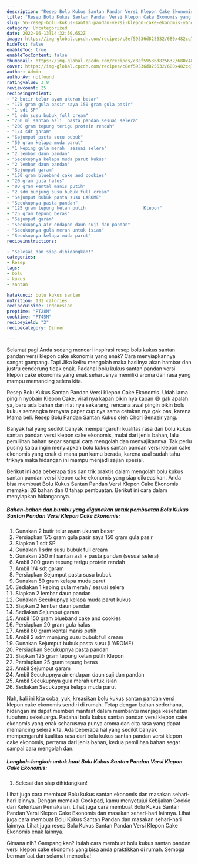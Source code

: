 ```yaml
---
description: "Resep Bolu Kukus Santan Pandan Versi Klepon Cake Ekonomis yang Lezat, Buat Buka Puasa Enak Banget"
title: "Resep Bolu Kukus Santan Pandan Versi Klepon Cake Ekonomis yang Lezat, Buat Buka Puasa Enak Banget"
slug: 56-resep-bolu-kukus-santan-pandan-versi-klepon-cake-ekonomis-yang-lezat-buat-buka-puasa-enak-banget
category: Uncategorized
date: 2022-06-13T14:32:50.652Z
image: https://img-global.cpcdn.com/recipes/c8ef59536d825632/680x482cq70/bolu-kukus-santan-pandan-versi-klepon-cake-ekonomis-foto-resep-utama.jpg
hideToc: false
enableToc: true
enableTocContent: false
thumbnail: https://img-global.cpcdn.com/recipes/c8ef59536d825632/680x482cq70/bolu-kukus-santan-pandan-versi-klepon-cake-ekonomis-foto-resep-utama.jpg
cover: https://img-global.cpcdn.com/recipes/c8ef59536d825632/680x482cq70/bolu-kukus-santan-pandan-versi-klepon-cake-ekonomis-foto-resep-utama.jpg
author: Admin
authorAv: notfound
ratingvalue: 3.8
reviewcount: 25
recipeingredient:
- "2 butir telur ayam ukuran besar"
- "175 gram gula pasir saya 150 gram gula pasir"
- "1 sdt SP"
- "1 sdm susu bubuk full cream"
- "250 ml santan asli  pasta pandan sesuai selera"
- "200 gram tepung terigu protein rendah"
- "1/4 sdt garam"
- "Sejumput pasta susu bubuk"
- "50 gram kelapa muda parut"
- "1 keping gula merah  sesuai selera"
- "2 lembar daun pandan"
- "Secukupnya kelapa muda parut kukus"
- "2 lembar daun pandan"
- "Sejumput garam"
- "150 gram blueband cake and cookies"
- "20 gram gula halus"
- "80 gram kental manis putih"
- "2 sdm munjung susu bubuk full cream"
- "Sejumput bubuk pasta susu LAROME"
- "Secukupnya pasta pandan"
- "125 gram tepung ketan putih                      Klepon"
- "25 gram tepung beras"
- "Sejumput garam"
- "Secukupnya air endapan daun suji dan pandan"
- "Secukupnya gula merah untuk isian"
- "Secukupnya kelapa muda parut"
recipeinstructions:

- "Selesai dan siap dihidangkan!"
categories:
- Resep
tags:
- bolu
- kukus
- santan

katakunci: bolu kukus santan 
nutrition: 131 calories
recipecuisine: Indonesian
preptime: "PT28M"
cooktime: "PT45M"
recipeyield: "2"
recipecategory: Dinner

---
```



Selamat pagi Anda sedang mencari inspirasi resep bolu kukus santan pandan versi klepon cake ekonomis yang enak? Cara menyiapkannya sangat gampang. Tapi Jika keliru mengolah maka hasilnya akan hambar dan justru cenderung tidak enak. Padahal bolu kukus santan pandan versi klepon cake ekonomis yang enak seharusnya memiliki aroma dan rasa yang mampu memancing selera kita.


Resep Bolu Kukus Santan Pandan Versi Klepon Cake Ekonomis. Udah lama pingin nyobain Klepon Cake, viral nya kapan bikin nya kapan 😅 gak apalah ya, baru ada bahan dan niat nya sekarang, rencana awal pingin bikin bolu kukus semangka ternyata paper cup nya sama cetakan nya gak pas, karena Mama beli. Resep Bolu Pandan Santan Kukus oleh Chori Benazir yang.

Banyak hal yang sedikit banyak mempengaruhi kualitas rasa dari bolu kukus santan pandan versi klepon cake ekonomis, mulai dari jenis bahan, lalu pemilihan bahan segar sampai cara mengolah dan menyajikannya. Tak perlu pusing kalau ingin menyiapkan bolu kukus santan pandan versi klepon cake ekonomis yang enak di mana pun kamu berada, karena asal sudah tahu triknya maka hidangan ini mampu menjadi sajian spesial.


Berikut ini ada beberapa tips dan trik praktis dalam mengolah bolu kukus santan pandan versi klepon cake ekonomis yang siap dikreasikan. Anda bisa membuat Bolu Kukus Santan Pandan Versi Klepon Cake Ekonomis memakai 26 bahan dan 0 tahap pembuatan. Berikut ini cara dalam menyiapkan hidangannya.

<!--inarticleads1-->

##### Bahan-bahan dan bumbu yang digunakan untuk pembuatan Bolu Kukus Santan Pandan Versi Klepon Cake Ekonomis:

1. Gunakan 2 butir telur ayam ukuran besar
1. Persiapkan 175 gram gula pasir saya 150 gram gula pasir
1. Siapkan 1 sdt SP
1. Gunakan 1 sdm susu bubuk full cream
1. Gunakan 250 ml santan asli + pasta pandan (sesuai selera)
1. Ambil 200 gram tepung terigu protein rendah
1. Ambil 1/4 sdt garam
1. Persiapkan Sejumput pasta susu bubuk
1. Gunakan 50 gram kelapa muda parut
1. Sediakan 1 keping gula merah / sesuai selera
1. Siapkan 2 lembar daun pandan
1. Gunakan Secukupnya kelapa muda parut kukus
1. Siapkan 2 lembar daun pandan
1. Sediakan Sejumput garam
1. Ambil 150 gram blueband cake and cookies
1. Persiapkan 20 gram gula halus
1. Ambil 80 gram kental manis putih
1. Ambil 2 sdm munjung susu bubuk full cream
1. Gunakan Sejumput bubuk pasta susu (L&#39;AROME)
1. Persiapkan Secukupnya pasta pandan
1. Siapkan 125 gram tepung ketan putih                      Klepon
1. Persiapkan 25 gram tepung beras
1. Ambil Sejumput garam
1. Ambil Secukupnya air endapan daun suji dan pandan
1. Ambil Secukupnya gula merah untuk isian
1. Sediakan Secukupnya kelapa muda parut


Nah, kali ini kita coba, yuk, kreasikan bolu kukus santan pandan versi klepon cake ekonomis sendiri di rumah. Tetap dengan bahan sederhana, hidangan ini dapat memberi manfaat dalam membantu menjaga kesehatan tubuhmu sekeluarga. Padahal bolu kukus santan pandan versi klepon cake ekonomis yang enak seharusnya punya aroma dan cita rasa yang dapat memancing selera kita. Ada beberapa hal yang sedikit banyak mempengaruhi kualitas rasa dari bolu kukus santan pandan versi klepon cake ekonomis, pertama dari jenis bahan, kedua pemilihan bahan segar sampai cara mengolah dan. 

<!--inarticleads2-->

##### Langkah-langkah untuk buat Bolu Kukus Santan Pandan Versi Klepon Cake Ekonomis:


1. Selesai dan siap dihidangkan!

Lihat juga cara membuat Bolu kukus santan ekonomis dan masakan sehari-hari lainnya. Dengan memakai Cookpad, kamu menyetujui Kebijakan Cookie dan Ketentuan Pemakaian. Lihat juga cara membuat Bolu Kukus Santan Pandan Versi Klepon Cake Ekonomis dan masakan sehari-hari lainnya. Lihat juga cara membuat Bolu Kukus Santan Pandan dan masakan sehari-hari lainnya. Lihat juga resep Bolu Kukus Santan Pandan Versi Klepon Cake Ekonomis enak lainnya. 

Gimana nih? Gampang kan? Itulah cara membuat bolu kukus santan pandan versi klepon cake ekonomis yang bisa anda praktikkan di rumah. Semoga bermanfaat dan selamat mencoba!
